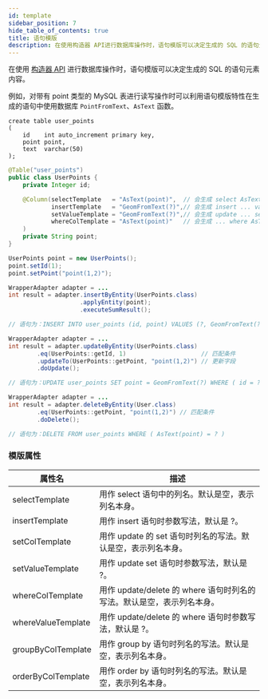 ```yaml
---
id: template
sidebar_position: 7
hide_table_of_contents: true
title: 语句模版
description: 在使用构造器 API进行数据库操作时，语句模版可以决定生成的 SQL 的语句元素内容。
---
```


在使用 [构造器 API](../../core/wrapper/about) 进行数据库操作时，语句模版可以决定生成的 SQL 的语句元素内容。

例如，对带有 point 类型的 MySQL 表进行读写操作时可以利用语句模版特性在生成的语句中使用数据库 `PointFromText`、`AsText` 函数。

```mysql title='例：表'
create table user_points
(
    id    int auto_increment primary key,
    point point,
    text  varchar(50)
);
```

```java title='例：映射'
@Table("user_points")
public class UserPoints {
    private Integer id;

    @Column(selectTemplate   = "AsText(point)",  // 会生成 select AsText(point) as point
            insertTemplate   = "GeomFromText(?)",// 会生成 insert ... values (GeomFromText(?))
            setValueTemplate = "GeomFromText(?)",// 会生成 update ... set point = GeomFromText(?)
            whereColTemplate = "AsText(point)"   // 会生成 ... where AsText(point) = ?
    )
    private String point;
}
```

```java title='例：INSERT 操作和对应语句'
UserPoints point = new UserPoints();
point.setId(1);
point.setPoint("point(1,2)");

WrapperAdapter adapter = ...
int result = adapter.insertByEntity(UserPoints.class)
                    .applyEntity(point);
                    .executeSumResult();

// 语句为：INSERT INTO user_points (id, point) VALUES (?, GeomFromText(?))
```

```java title='例：UPDATE 操作和对应语句'
WrapperAdapter adapter = ...
int result = adapter.updateByEntity(UserPoints.class)
        .eq(UserPoints::getId, 1)                     // 匹配条件
        .updateTo(UserPoints::getPoint, "point(1,2)") // 更新字段
        .doUpdate();

// 语句为：UPDATE user_points SET point = GeomFromText(?) WHERE ( id = ? )
```

```java title='例：DELETE 操作和对应语句'
WrapperAdapter adapter = ...
int result = adapter.deleteByEntity(User.class)
        .eq(UserPoints::getPoint, "point(1,2)") // 匹配条件
        .doDelete();

// 语句为：DELETE FROM user_points WHERE ( AsText(point) = ? )
```

### 模版属性

| 属性名                | 描述                                             |
|--------------------|------------------------------------------------|
| selectTemplate     | 用作 select 语句中的列名。默认是空，表示列名本身。                  |
| insertTemplate     | 用作 insert 语句时参数写法，默认是 ?。                       |
| setColTemplate     | 用作 update 的 set 语句时列名的写法。默认是空，表示列名本身。          |
| setValueTemplate   | 用作 update set 语句时参数写法，默认是 ?。                   |
| whereColTemplate   | 用作 update/delete 的 where 语句时列名的写法。默认是空，表示列名本身。 |
| whereValueTemplate | 用作 update/delete 的 where 语句时参数写法，默认是 ?。        |
| groupByColTemplate | 用作 group by 语句时列名的写法。默认是空，表示列名本身。              |
| orderByColTemplate | 用作 order by 语句时列名的写法。默认是空，表示列名本身。              |
